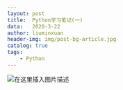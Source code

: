 ```yaml
---
layout: post
title:	Python学习笔记(一)
data:	2020-3-22
author: liuminxuan
header-img: img/post-bg-article.jpg
catalog: true
tags:
    - Python
---
```


![在这里插入图片描述](https://img-blog.csdnimg.cn/20200202113748979.png?x-oss-process=image/watermark,type_ZmFuZ3poZW5naGVpdGk,shadow_10,text_aHR0cHM6Ly9ibG9nLmNzZG4ubmV0L3Bvd2VybGl1bWlueHVhbg==,size_16,color_FFFFFF,t_70)